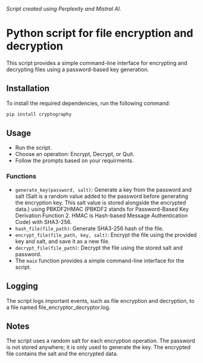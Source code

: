 *Script created using Perplexity and Mistral AI.*

# Python script for file encryption and decryption
This script provides a simple command-line interface for encrypting and decrypting files using a password-based key generation.
## Installation
To install the required dependencies, run the following command:
```Bash
pip install cryptography
```
## Usage
- Run the script.
- Choose an operation: Encrypt, Decrypt, or Quit.
- Follow the prompts based on your requirments.
### Functions
- `generate_key(password, salt)`: Generate a key from the password and salt (Salt is a random value added to the password before generating the encryption key. This salt value is stored alongside the encrypted data.) using PBKDF2HMAC (PBKDF2 stands for Password-Based Key Derivation Function 2. HMAC is Hash-based Message Authentication Code) with SHA3-256.
- `hash_file(file_path)`: Generate SHA3-256 hash of the file.
- `encrypt_file(file_path, key, salt)`: Encrypt the file using the provided key and salt, and save it as a new file.
- `decrypt_file(file_path)`: Decrypt the file using the stored salt and password.
- The `main` function provides a simple command-line interface for the script.
## Logging
The script logs important events, such as file encryption and decryption, to a file named file_encryptor_decryptor.log.
## Notes
The script uses a random salt for each encryption operation.
The password is not stored anywhere; it is only used to generate the key.
The encrypted file contains the salt and the encrypted data.